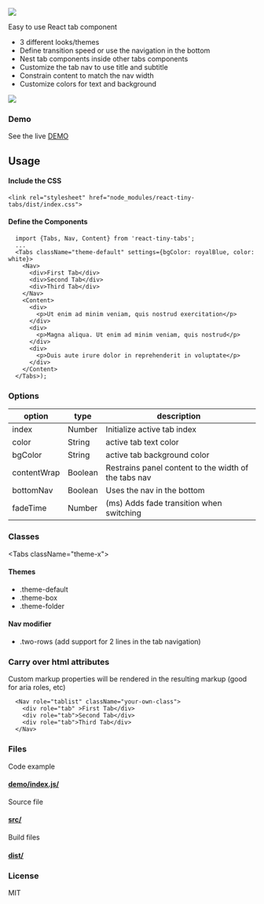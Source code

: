 ![](http://nashio.github.io/react-tiny-tabs/examples/demo/assets/img/logo-small.png)

Easy to use React tab component
* 3 different looks/themes
* Define transition speed or use the navigation in the bottom
* Nest tab components inside other tabs components
* Customize the tab nav to use title and subtitle
* Constrain content to match the nav width
* Customize colors for text and background

[![](http://nashio.github.io/react-tiny-tabs/examples/demo/assets/img/demo.jpg)](http://nashio.github.io/react-tiny-tabs/examples/demo/page)
<br/>



### Demo
See the live [DEMO](http://nashio.github.io/react-tiny-tabs/examples/demo/page)

## Usage
<!-- ### Install -->
<!-- ``` -->
<!-- npm install -D react-tiny-tabs -->
<!-- ``` -->
#### Include the CSS
```
<link rel="stylesheet" href="node_modules/react-tiny-tabs/dist/index.css">
```
#### Define the Components

```
  import {Tabs, Nav, Content} from 'react-tiny-tabs';
  ...
  <Tabs className="theme-default" settings={bgColor: royalBlue, color: white}>
    <Nav>
      <div>First Tab</div>
      <div>Second Tab</div>
      <div>Third Tab</div>
    </Nav>
    <Content>
      <div>
        <p>Ut enim ad minim veniam, quis nostrud exercitation</p>
      </div>
      <div>
        <p>Magna aliqua. Ut enim ad minim veniam, quis nostrud</p>
      </div>
      <div>
        <p>Duis aute irure dolor in reprehenderit in voluptate</p>
      </div>
    </Content>
  </Tabs>);

```


### Options

| option  | type |  description |
|---|---|---|
|index| Number | Initialize active tab index |
|color| String | active tab text color |
|bgColor| String | active tab background color |
|contentWrap| Boolean | Restrains panel content to the width of the tabs nav |
|bottomNav| Boolean | Uses the nav in the bottom |
|fadeTime| Number | (ms) Adds fade transition when switching |

### Classes
\<Tabs className="theme-x"\>

#### Themes
* .theme-default
* .theme-box
* .theme-folder
#### Nav modifier
* .two-rows (add support for 2 lines in the tab navigation)

### Carry over html attributes
Custom markup properties will be rendered in the resulting markup (good for aria roles, etc)
```
  <Nav role="tablist" className="your-own-class">
    <div role="tab" >First Tab</div>
    <div role="tab">Second Tab</div>
    <div role="tab">Third Tab</div>
  </Nav>
```

### Files

Code example
#### [demo/index.js/](https://github.com/nashio/react-tiny-tabs/blob/master/examples/demo/index.js "code examples")

Source file
#### [src/](https://github.com/nashio/react-tiny-tabs/tree/master/src/index.js "source file")

Build files
#### [dist/](https://github.com/nashio/react-tiny-tabs/tree/master/dist "build files")



### License

MIT
